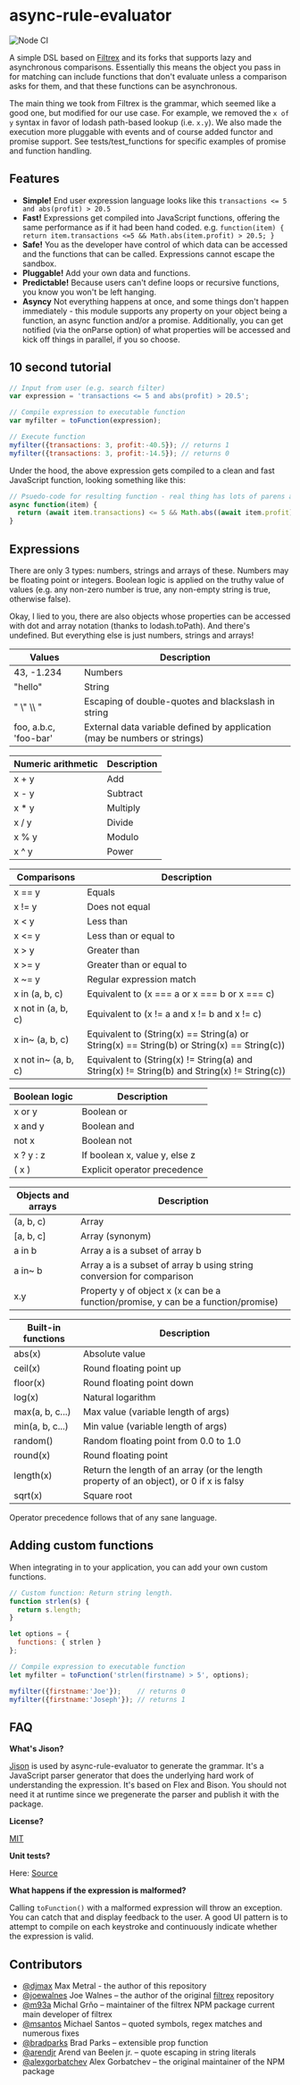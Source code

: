 async-rule-evaluator
====================

![Node CI](https://github.com/gas-buddy/async-rule-evaluator/workflows/Node%20CI/badge.svg)

A simple DSL based on [Filtrex](https://github.com/joewalnes/filtrex) and its forks that supports lazy
and asynchronous comparisons. Essentially this means the object you pass in for matching
can include functions that don't evaluate unless a comparison asks for them, and that these
functions can be asynchronous.

The main thing we took from Filtrex is the grammar, which seemed like a good one,
but modified for our use case. For example, we removed the `x of y` syntax in favor
of lodash path-based lookup (i.e. `x.y`). We also made the execution more pluggable with events
and of course added functor and promise support. See tests/test_functions for specific examples
of promise and function handling.

Features
--------
*   **Simple!** End user expression language looks like this `transactions <= 5 and abs(profit) > 20.5`
*   **Fast!** Expressions get compiled into JavaScript functions, offering the same performance as if it had been hand coded. e.g. `function(item) { return item.transactions <=5 && Math.abs(item.profit) > 20.5; }`
*   **Safe!** You as the developer have control of which data can be accessed and the functions that can be called. Expressions cannot escape the sandbox.
*   **Pluggable!** Add your own data and functions.
*   **Predictable!** Because users can't define loops or recursive functions, you know you won't be left hanging.
*   **Asyncy** Not everything happens at once, and some things don't happen immediately - this module supports any property on your object being a function, an async function and/or a promise. Additionally, you can get notified (via the onParse option) of what properties will be accessed and kick off things in parallel, if you so choose.

10 second tutorial
------------------

```javascript
// Input from user (e.g. search filter)
var expression = 'transactions <= 5 and abs(profit) > 20.5';

// Compile expression to executable function
var myfilter = toFunction(expression);

// Execute function
myfilter({transactions: 3, profit:-40.5}); // returns 1
myfilter({transactions: 3, profit:-14.5}); // returns 0
```

Under the hood, the above expression gets compiled to a clean and fast JavaScript function, looking something like this:

```javascript
// Psuedo-code for resulting function - real thing has lots of parens and Number casting
async function(item) {
  return (await item.transactions) <= 5 && Math.abs((await item.profit)) > 20.5;
}
```

Expressions
-----------

There are only 3 types: numbers, strings and arrays of these. Numbers may be floating point or integers. Boolean logic is applied on the truthy value of values (e.g. any non-zero number is true, any non-empty string is true, otherwise false).

Okay, I lied to you, there are also objects whose properties can be accessed with dot and array notation (thanks to lodash.toPath). And there's undefined. But everything else is just numbers, strings and arrays!

Values | Description
--- | ---
43, -1.234 | Numbers
"hello" | String
" \\" \\\\ " | Escaping of double-quotes and blackslash in string
foo, a.b.c, 'foo-bar' | External data variable defined by application (may be numbers or strings)

Numeric arithmetic | Description
--- | ---
x + y | Add
x - y | Subtract
x * y | Multiply
x / y | Divide
x % y | Modulo
x ^ y | Power

Comparisons | Description
--- | ---
x == y | Equals
x != y | Does not equal
x < y | Less than
x <= y | Less than or equal to
x > y | Greater than
x >= y | Greater than or equal to
x ~= y | Regular expression match
x in (a, b, c) | Equivalent to (x === a or x === b or x === c)
x not in (a, b, c) | Equivalent to (x != a and x != b and x != c)
x in~ (a, b, c) | Equivalent to (String(x) == String(a) or String(x) == String(b) or String(x) == String(c))
x not in~ (a, b, c) | Equivalent to (String(x) != String(a) and String(x) != String(b) and String(x) != String(c))

Boolean logic | Description
--- | ---
x or y | Boolean or
x and y | Boolean and
not x | Boolean not
x ? y : z | If boolean x, value y, else z
( x ) | Explicit operator precedence

Objects and arrays | Description
--- | ---
(a, b, c) | Array
[a, b, c] | Array (synonym)
a in b | Array a is a subset of array b
a in~ b | Array a is a subset of array b using string conversion for comparison
x.y | Property y of object x (x can be a function/promise, y can be a function/promise)

Built-in functions | Description
--- | ---
abs(x) | Absolute value
ceil(x) | Round floating point up
floor(x) | Round floating point down
log(x) | Natural logarithm
max(a, b, c...) | Max value (variable length of args)
min(a, b, c...) | Min value (variable length of args)
random() | Random floating point from 0.0 to 1.0
round(x) | Round floating point
length(x) | Return the length of an array (or the length property of an object), or 0 if x is falsy
sqrt(x) | Square root

Operator precedence follows that of any sane language.

Adding custom functions
-----------------------

When integrating in to your application, you can add your own custom functions.

```javascript
// Custom function: Return string length.
function strlen(s) {
  return s.length;
}

let options = {
  functions: { strlen }
};

// Compile expression to executable function
let myfilter = toFunction('strlen(firstname) > 5', options);

myfilter({firstname:'Joe'});    // returns 0
myfilter({firstname:'Joseph'}); // returns 1
```

FAQ
---

**What's Jison?**

[Jison](http://zaach.github.io/jison/) is used by async-rule-evaluator to generate the grammar. It's a JavaScript parser generator that does the underlying hard work of understanding the expression. It's based on Flex and Bison. You should not need it at runtime since we
pregenerate the parser and publish it with the package.

**License?**

[MIT](https://github.com/gas-buddy/async-rule-evaluator/raw/master/LICENSE)

**Unit tests?**

Here: [Source](https://github.com/gas-buddy/async-rule-evaluator/blob/master/tests)

**What happens if the expression is malformed?**

Calling `toFunction()` with a malformed expression will throw an exception. You can catch that and display feedback to the user.
A good UI pattern is to attempt to compile on each keystroke and continuously indicate whether the expression is valid.


Contributors
------------

* [@djmax](https://github.com/djmax) Max Metral - the author of this repository
* [@joewalnes](https://github.com/joewalnes) Joe Walnes – the author of the original [filtrex](https://github.com/joewalnes/filtrex) repository
* [@m93a](https://github.com/m93a) Michal Grňo – maintainer of the filtrex NPM package current main developer of filtrex
* [@msantos](https://github.com/msantos) Michael Santos – quoted symbols, regex matches and numerous fixes
* [@bradparks](https://github.com/bradparks) Brad Parks – extensible prop function
* [@arendjr](https://github.com/arendjr) Arend van Beelen jr. – quote escaping in string literals
* [@alexgorbatchev](https://github.com/alexgorbatchev) Alex Gorbatchev – the original maintainer of the NPM package
